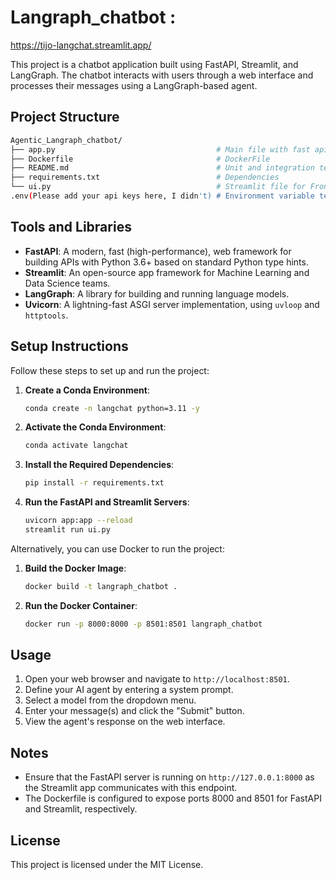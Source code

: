 # Langraph_chatbot : 
https://tijo-langchat.streamlit.app/

This project is a chatbot application built using FastAPI, Streamlit, and LangGraph. The chatbot interacts with users through a web interface and processes their messages using a LangGraph-based agent.

## Project Structure
```sh
Agentic_Langraph_chatbot/
├── app.py                                    # Main file with fast api backend
├── Dockerfile                                # DockerFile
├── README.md                                 # Unit and integration tests
├── requirements.txt                          # Dependencies
└── ui.py                                     # Streamlit file for Frond end 
.env(Please add your api keys here, I didn't) # Environment variable template
```
## Tools and Libraries

- **FastAPI**: A modern, fast (high-performance), web framework for building APIs with Python 3.6+ based on standard Python type hints.
- **Streamlit**: An open-source app framework for Machine Learning and Data Science teams.
- **LangGraph**: A library for building and running language models.
- **Uvicorn**: A lightning-fast ASGI server implementation, using `uvloop` and `httptools`.

## Setup Instructions

Follow these steps to set up and run the project:

1. **Create a Conda Environment**:
    ```sh
    conda create -n langchat python=3.11 -y
    ```

2. **Activate the Conda Environment**:
    ```sh
    conda activate langchat
    ```

3. **Install the Required Dependencies**:
    ```sh
    pip install -r requirements.txt
    ```

4. **Run the FastAPI and Streamlit Servers**:
    ```sh
    uvicorn app:app --reload
    streamlit run ui.py
    ```

Alternatively, you can use Docker to run the project:

1. **Build the Docker Image**:
    ```sh
    docker build -t langraph_chatbot .
    ```

2. **Run the Docker Container**:
    ```sh
    docker run -p 8000:8000 -p 8501:8501 langraph_chatbot
    ```

## Usage

1. Open your web browser and navigate to `http://localhost:8501`.
2. Define your AI agent by entering a system prompt.
3. Select a model from the dropdown menu.
4. Enter your message(s) and click the "Submit" button.
5. View the agent's response on the web interface.

## Notes

- Ensure that the FastAPI server is running on `http://127.0.0.1:8000` as the Streamlit app communicates with this endpoint.
- The Dockerfile is configured to expose ports 8000 and 8501 for FastAPI and Streamlit, respectively.

## License

This project is licensed under the MIT License.
